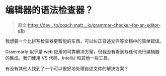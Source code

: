 # 编辑器的语法检查器？

> 原文:[https://dev . to/coach matt _ io/grammar-checker-for-an-editor-o1h](https://dev.to/coachmatt_io/grammar-checker-for-an-editor-o1h)

我想要一个比拼写检查器更智能的东西，可以纠正自述文件等文档中的简单错误。

Grammarly 似乎是 web 应用的可靠解决方案，但我没有看到与任何流行编辑器的集成。我们使用 VS 代码、IntelliJ 和其他一些工具。

有没有其他人找到了一个可以很好地处理自述文件的解决方案？
